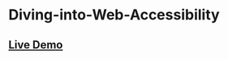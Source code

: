# Diving-into-Web-Accessibility
## [Live Demo](https://in-tech-gration-cohort-0x02.github.io/Diving-into-Web-Accessibility/)
